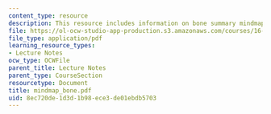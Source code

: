 ```yaml
---
content_type: resource
description: This resource includes information on bone summary mindmap.
file: https://ol-ocw-studio-app-production.s3.amazonaws.com/courses/16-423j-aerospace-biomedical-and-life-support-engineering-spring-2006/8ec720de1d3d1b98ece3de01ebdb5703_mindmap_bone.pdf
file_type: application/pdf
learning_resource_types:
- Lecture Notes
ocw_type: OCWFile
parent_title: Lecture Notes
parent_type: CourseSection
resourcetype: Document
title: mindmap_bone.pdf
uid: 8ec720de-1d3d-1b98-ece3-de01ebdb5703
---
```

